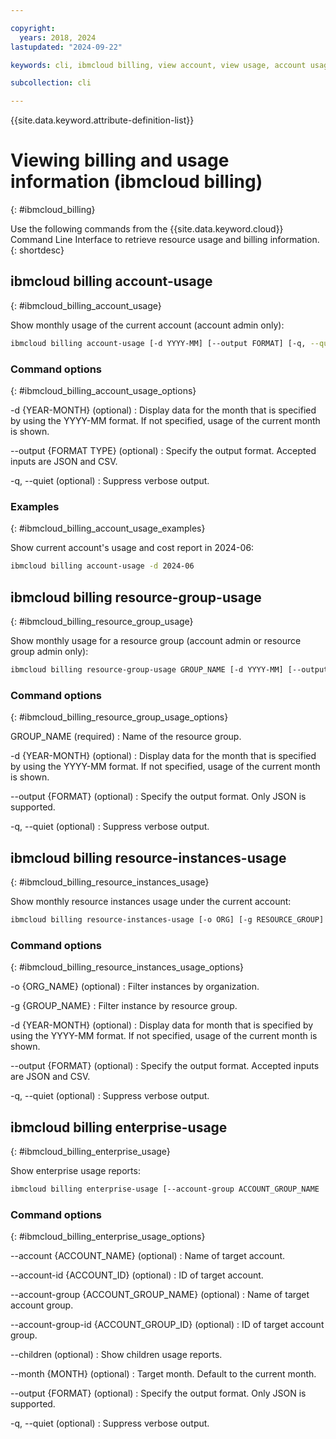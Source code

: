 ```yaml
---

copyright:
  years: 2018, 2024
lastupdated: "2024-09-22"

keywords: cli, ibmcloud billing, view account, view usage, account usage, resource groups, resources, org-usage

subcollection: cli

---
```


{{site.data.keyword.attribute-definition-list}}

# Viewing billing and usage information (ibmcloud billing)
{: #ibmcloud_billing}

Use the following commands from the {{site.data.keyword.cloud}} Command Line Interface to retrieve resource usage and billing information.
{: shortdesc}
 
## ibmcloud billing account-usage
{: #ibmcloud_billing_account_usage}

Show monthly usage of the current account (account admin only):
```bash
ibmcloud billing account-usage [-d YYYY-MM] [--output FORMAT] [-q, --quiet]
```

### Command options
{: #ibmcloud_billing_account_usage_options}

-d {YEAR-MONTH} (optional)
:   Display data for the month that is specified by using the YYYY-MM format. If not specified, usage of the current month is shown.

--output {FORMAT TYPE} (optional)
:   Specify the output format. Accepted inputs are JSON and CSV.

-q, --quiet (optional)
:   Suppress verbose output.

### Examples
{: #ibmcloud_billing_account_usage_examples}

Show current account's usage and cost report in 2024-06:
```bash
ibmcloud billing account-usage -d 2024-06
```

## ibmcloud billing resource-group-usage
{: #ibmcloud_billing_resource_group_usage}

Show monthly usage for a resource group (account admin or resource group admin only):
```bash
ibmcloud billing resource-group-usage GROUP_NAME [-d YYYY-MM] [--output FORMAT] [-q, --quiet]
```

### Command options
{: #ibmcloud_billing_resource_group_usage_options}

GROUP_NAME (required)
:    Name of the resource group.

-d {YEAR-MONTH} (optional)
:   Display data for the month that is specified by using the YYYY-MM format. If not specified, usage of the current month is shown.

--output {FORMAT} (optional)
:   Specify the output format. Only JSON is supported.

-q, --quiet (optional)
:   Suppress verbose output.

## ibmcloud billing resource-instances-usage
{: #ibmcloud_billing_resource_instances_usage}

Show monthly resource instances usage under the current account:
```bash
ibmcloud billing resource-instances-usage [-o ORG] [-g RESOURCE_GROUP] [-d YYYY-MM] [--output FORMAT] [-q, --quiet]
```

### Command options
{: #ibmcloud_billing_resource_instances_usage_options}

-o {ORG_NAME} (optional)
:   Filter instances by organization.

-g {GROUP_NAME}
:   Filter instance by resource group.

-d {YEAR-MONTH} (optional)
:   Display data for month that is specified by using the YYYY-MM format. If not specified, usage of the current month is shown.

--output {FORMAT} (optional)
:   Specify the output format. Accepted inputs are JSON and CSV.

-q, --quiet (optional)
:   Suppress verbose output.

## ibmcloud billing enterprise-usage
{: #ibmcloud_billing_enterprise_usage}

Show enterprise usage reports:
```bash
ibmcloud billing enterprise-usage [--account-group ACCOUNT_GROUP_NAME | --account-group-id ACCOUNT_GROUP_ID | --account ACCOUNT_NAME | --account-id ACCOUNT_ID] [--month MONTH] [--children] [--output FORMAT] [-q, --quiet]
```

### Command options
{: #ibmcloud_billing_enterprise_usage_options}

--account {ACCOUNT_NAME} (optional)
:   Name of target account.

--account-id {ACCOUNT_ID} (optional)
:   ID of target account.

--account-group {ACCOUNT_GROUP_NAME} (optional)
:   Name of target account group.

--account-group-id {ACCOUNT_GROUP_ID} (optional)
:   ID of target account group.

--children (optional)
:   Show children usage reports.

--month {MONTH} (optional)
:   Target month. Default to the current month.

--output {FORMAT} (optional)
:   Specify the output format. Only JSON is supported.

-q, --quiet (optional)
:   Suppress verbose output.
